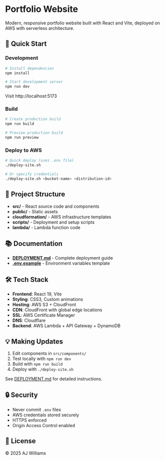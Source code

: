 # Portfolio Website

Modern, responsive portfolio website built with React and Vite, deployed on AWS with serverless architecture.

## 🚀 Quick Start

### Development

```bash
# Install dependencies
npm install

# Start development server
npm run dev
```

Visit http://localhost:5173

### Build

```bash
# Create production build
npm run build

# Preview production build
npm run preview
```

### Deploy to AWS

```bash
# Quick deploy (uses .env file)
./deploy-site.sh

# Or specify credentials
./deploy-site.sh <bucket-name> <distribution-id>
```

## 📁 Project Structure

- **src/** - React source code and components
- **public/** - Static assets
- **cloudformation/** - AWS infrastructure templates
- **scripts/** - Deployment and setup scripts
- **lambda/** - Lambda function code

## 📚 Documentation

- **[DEPLOYMENT.md](DEPLOYMENT.md)** - Complete deployment guide
- **[.env.example](.env.example)** - Environment variables template

## 🛠️ Tech Stack

- **Frontend**: React 19, Vite
- **Styling**: CSS3, Custom animations
- **Hosting**: AWS S3 + CloudFront
- **CDN**: CloudFront with global edge locations
- **SSL**: AWS Certificate Manager
- **DNS**: Cloudflare
- **Backend**: AWS Lambda + API Gateway + DynamoDB

## 💡 Making Updates

1. Edit components in `src/components/`
2. Test locally with `npm run dev`
3. Build with `npm run build`
4. Deploy with `./deploy-site.sh`

See [DEPLOYMENT.md](DEPLOYMENT.md) for detailed instructions.

## 🔒 Security

- Never commit `.env` files
- AWS credentials stored securely
- HTTPS enforced
- Origin Access Control enabled

## 📄 License

© 2025 AJ Williams
